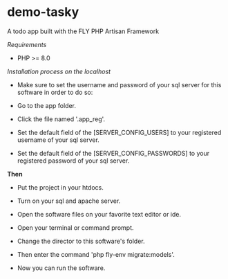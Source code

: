 # demo-tasky
A todo app built with the FLY PHP Artisan Framework

*Requirements*
- PHP >= 8.0

*Installation process on the localhost*

- Make sure to set the username and password of your sql server for this software in order to do so: 

- Go to the app folder.

- Click the file named '.app_reg'.

- Set the default field of the [SERVER_CONFIG_USERS] to your registered username of your sql server.

- Set the default field of the [SERVER_CONFIG_PASSWORDS] to your registered password of your sql server.

**Then**

- Put the project in your htdocs.

- Turn on your sql and apache server.

- Open the software files on your favorite text editor or ide.

- Open your terminal or command prompt.

- Change the director to this software's folder.

- Then enter the command 'php fly-env migrate:models'.

- Now you can run the software. 




